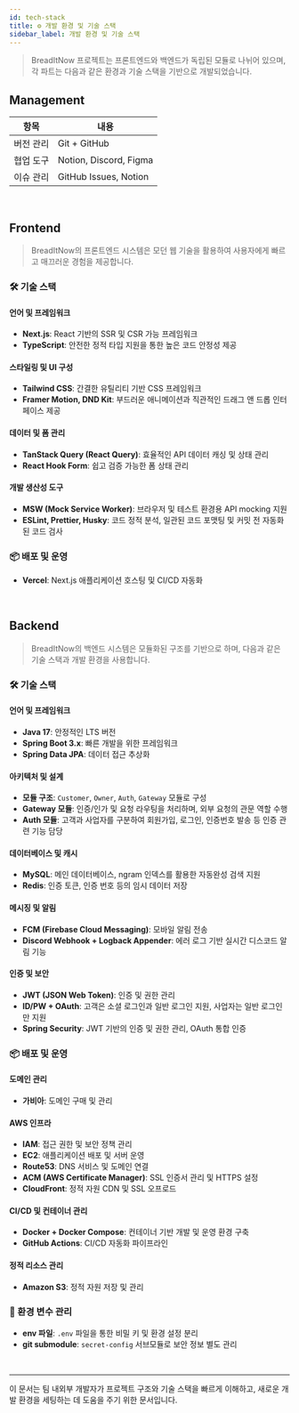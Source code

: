 ```yaml
---
id: tech-stack
title: ⚙️ 개발 환경 및 기술 스택
sidebar_label: 개발 환경 및 기술 스택
---
```


> BreadItNow 프로젝트는 프론트엔드와 백엔드가 독립된 모듈로 나뉘어 있으며, 각 파트는 다음과 같은 환경과 기술 스택을 기반으로 개발되었습니다.


## Management

| 항목             | 내용                             |
|-----------------|----------------------------------|
| 버전 관리        | Git + GitHub                     |
| 협업 도구        | Notion, Discord, Figma           |
| 이슈 관리        | GitHub Issues, Notion            |

<br/>

## Frontend

> BreadItNow의 프론트엔드 시스템은 모던 웹 기술을 활용하여 사용자에게 빠르고 매끄러운 경험을 제공합니다.

### 🛠️ 기술 스택

#### 언어 및 프레임워크
- **Next.js**: React 기반의 SSR 및 CSR 가능 프레임워크
- **TypeScript**: 안전한 정적 타입 지원을 통한 높은 코드 안정성 제공

#### 스타일링 및 UI 구성
- **Tailwind CSS**: 간결한 유틸리티 기반 CSS 프레임워크
- **Framer Motion, DND Kit**: 부드러운 애니메이션과 직관적인 드래그 앤 드롭 인터페이스 제공

#### 데이터 및 폼 관리
- **TanStack Query (React Query)**: 효율적인 API 데이터 캐싱 및 상태 관리
- **React Hook Form**: 쉽고 검증 가능한 폼 상태 관리

#### 개발 생산성 도구
- **MSW (Mock Service Worker)**: 브라우저 및 테스트 환경용 API mocking 지원
- **ESLint, Prettier, Husky**: 코드 정적 분석, 일관된 코드 포맷팅 및 커밋 전 자동화된 코드 검사


### 📦 배포 및 운영

- **Vercel**: Next.js 애플리케이션 호스팅 및 CI/CD 자동화

<br/>

## Backend

> BreadItNow의 백엔드 시스템은 모듈화된 구조를 기반으로 하며, 다음과 같은 기술 스택과 개발 환경을 사용합니다.

### 🛠️ 기술 스택

#### 언어 및 프레임워크

- **Java 17**: 안정적인 LTS 버전
- **Spring Boot 3.x**: 빠른 개발을 위한 프레임워크
- **Spring Data JPA**: 데이터 접근 추상화

#### 아키텍처 및 설계

- **모듈 구조**: `Customer`, `Owner`, `Auth`, `Gateway` 모듈로 구성
- **Gateway 모듈**: 인증/인가 및 요청 라우팅을 처리하며, 외부 요청의 관문 역할 수행
- **Auth 모듈**: 고객과 사업자를 구분하여 회원가입, 로그인, 인증번호 발송 등 인증 관련 기능 담당

#### 데이터베이스 및 캐시

- **MySQL**: 메인 데이터베이스, ngram 인덱스를 활용한 자동완성 검색 지원
- **Redis**: 인증 토큰, 인증 번호 등의 임시 데이터 저장

#### 메시징 및 알림

- **FCM (Firebase Cloud Messaging)**: 모바일 알림 전송
- **Discord Webhook + Logback Appender**: 에러 로그 기반 실시간 디스코드 알림 기능

#### 인증 및 보안

- **JWT (JSON Web Token)**: 인증 및 권한 관리
- **ID/PW + OAuth**: 고객은 소셜 로그인과 일반 로그인 지원, 사업자는 일반 로그인만 지원
- **Spring Security**: JWT 기반의 인증 및 권한 관리, OAuth 통합 인증

### 📦 배포 및 운영

#### 도메인 관리

- **가비아**: 도메인 구매 및 관리

#### AWS 인프라

- **IAM**: 접근 권한 및 보안 정책 관리
- **EC2**: 애플리케이션 배포 및 서버 운영
- **Route53**: DNS 서비스 및 도메인 연결
- **ACM (AWS Certificate Manager)**: SSL 인증서 관리 및 HTTPS 설정
- **CloudFront**: 정적 자원 CDN 및 SSL 오프로드

#### CI/CD 및 컨테이너 관리

- **Docker + Docker Compose**: 컨테이너 기반 개발 및 운영 환경 구축
- **GitHub Actions**: CI/CD 자동화 파이프라인

#### 정적 리소스 관리

- **Amazon S3**: 정적 자원 저장 및 관리

### 🔐 환경 변수 관리

- **env 파일**: `.env` 파일을 통한 비밀 키 및 환경 설정 분리
- **git submodule**: `secret-config` 서브모듈로 보안 정보 별도 관리


<br/>


---

이 문서는 팀 내외부 개발자가 프로젝트 구조와 기술 스택을 빠르게 이해하고, 새로운 개발 환경을 세팅하는 데 도움을 주기 위한 문서입니다.